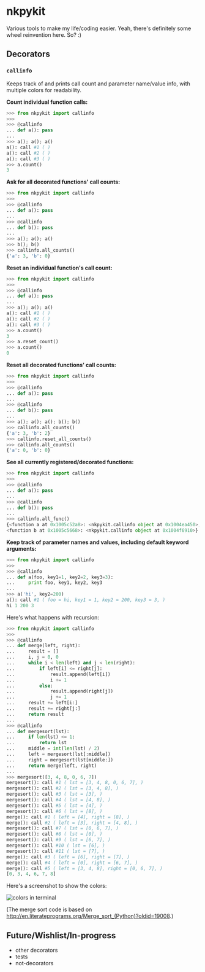nkpykit
=======================
Various tools to make my life/coding easier. Yeah, there's definitely some wheel reinvention here. So? :)

Decorators
-------------
### ``callinfo``

Keeps track of and prints call count and parameter name/value info, with multiple colors for readability.


**Count individual function calls:**
``` python
>>> from nkpykit import callinfo
>>>
>>> @callinfo
... def a(): pass
...
>>> a(); a(); a()
a(): call #1 ( )
a(): call #2 ( )
a(): call #3 ( )
>>> a.count()
3
```

**Ask for all decorated functions' call counts:**
``` python
>>> from nkpykit import callinfo
>>>
>>> @callinfo
... def a(): pass
...
>>> @callinfo
... def b(): pass
...
>>> a(); a(); a()
>>> b(); b()
>>> callinfo.all_counts()
{'a': 3, 'b': 0}
```

**Reset an individual function's call count:**
``` python
>>> from nkpykit import callinfo
>>>
>>> @callinfo
... def a(): pass
...
>>> a(); a(); a()
a(): call #1 ( )
a(): call #2 ( )
a(): call #3 ( )
>>> a.count()
3
>>> a.reset_count()
>>> a.count()
0
```

**Reset all decorated functions' call counts:**
``` python
>>> from nkpykit import callinfo
>>>
>>> @callinfo
... def a(): pass
...
>>> @callinfo
... def b(): pass
...
>>> a(); a(); a(); b(); b()
>>> callinfo.all_counts()
{'a': 3, 'b': 2}
>>> callinfo.reset_all_counts()
>>> callinfo.all_counts()
{'a': 0, 'b': 0}
```

**See all currently registered/decorated functions:**
``` python
>>> from nkpykit import callinfo
>>>
>>> @callinfo
... def a(): pass
...
>>> @callinfo
... def b(): pass
...
>>> callinfo.all_func()
{<function a at 0x1005c52a8>: <nkpykit.callinfo object at 0x1004ea450>,
<function b at 0x1005c5668>: <nkpykit.callinfo object at 0x1004f6910>}
```

**Keep track of parameter names and values, including default keyword arguments:** 
``` python
>>> from nkpykit import callinfo
>>>
>>> @callinfo
... def a(foo, key1=1, key2=2, key3=3):
...     print foo, key1, key2, key3
...
>>> a('hi', key2=200)
a(): call #1 ( foo = hi, key1 = 1, key2 = 200, key3 = 3, )
hi 1 200 3
```

Here's what happens with recursion:
``` python
>>> from nkpykit import callinfo
>>>
>>> @callinfo
... def merge(left, right):
...     result = []
...     i, j = 0, 0
...     while i < len(left) and j < len(right):
...         if left[i] <= right[j]:
...             result.append(left[i])
...             i += 1
...         else:
...             result.append(right[j])
...             j += 1
...     result += left[i:]
...     result += right[j:]
...     return result
...
>>> @callinfo
... def mergesort(lst):
...     if len(lst) <= 1:
...         return lst
...     middle = int(len(lst) / 2)
...     left = mergesort(lst[:middle])
...     right = mergesort(lst[middle:])
...     return merge(left, right)
...
>>> mergesort([3, 4, 8, 0, 6, 7])
mergesort(): call #1 ( lst = [3, 4, 8, 0, 6, 7], )
mergesort(): call #2 ( lst = [3, 4, 8], )
mergesort(): call #3 ( lst = [3], )
mergesort(): call #4 ( lst = [4, 8], )
mergesort(): call #5 ( lst = [4], )
mergesort(): call #6 ( lst = [8], )
merge(): call #1 ( left = [4], right = [8], )
merge(): call #2 ( left = [3], right = [4, 8], )
mergesort(): call #7 ( lst = [0, 6, 7], )
mergesort(): call #8 ( lst = [0], )
mergesort(): call #9 ( lst = [6, 7], )
mergesort(): call #10 ( lst = [6], )
mergesort(): call #11 ( lst = [7], )
merge(): call #3 ( left = [6], right = [7], )
merge(): call #4 ( left = [0], right = [6, 7], )
merge(): call #5 ( left = [3, 4, 8], right = [0, 6, 7], )
[0, 3, 4, 6, 7, 8]
```

Here's a screenshot to show the colors:

![colors in terminal](https://f.cloud.github.com/assets/4472418/1294903/c262322a-3096-11e3-8c8a-742b5f644d15.png)


(The merge sort code is based on http://en.literateprograms.org/Merge_sort_(Python)?oldid=19008.)



Future/Wishlist/In-progress
----------------------------
* other decorators
* tests
* not-decorators
